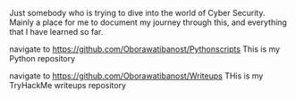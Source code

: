 Just somebody who is trying to dive into the world of Cyber Security. Mainly a place for me to document my journey through this, and everything that I have learned so far.

navigate to https://github.com/Oborawatibanost/Pythonscripts 
  This is my Python repository
  
navigate to https://github.com/Oborawatibanost/Writeups
  THis is my TryHackMe writeups repository
